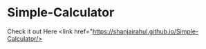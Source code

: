 # Simple-Calculator

Check it out Here <link href="https://shanjairahul.github.io/Simple-Calculator/>
